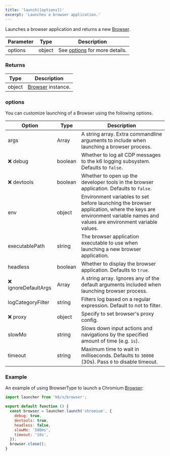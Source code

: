 ```yaml
---
title: 'launch([options])'
excerpt: 'Launches a browser application.'
---
```


Launches a browser application and returns a new [Browser](/javascript-api/xk6-browser/browser/).

| Parameter | Type   | Description                               |
| --------- | ------ | ----------------------------------------- |
| options   | object | See [options](#options) for more details. |


### Returns

| Type   | Description                                               |
| ------ | --------------------------------------------------------- |
| object | [Browser](/javascript-api/xk6-browser/browser/) instance. |

### options

You can customize launching of a Browser using the following options.

| Option               | Type    | Description                                                                                                                                                      |
| -------------------- | ------- | ---------------------------------------------------------------------------------------------------------------------------------------------------------------- |
| args                 | Array   | A string array. Extra commandline arguments to include when launching a browser process.                                                                         |
| ❌ debug             | boolean | Whether to log all CDP messages to the k6 logging subsystem. Defaults to `false`.                                                                                |
| ❌ devtools          | boolean | Whether to open up the developer tools in the browser application. Defaults to `false`.                                                                          |
| env                  | object  | Environment variables to set before launching the browser application, where the keys are environment variable names and values are environment variable values. |
| executablePath       | string  | The browser application executable to use when launching a new browser application.                                                                              |
| headless             | boolean | Whether to display the browser application. Defaults to `true`.                                                                                                  |
| ❌ ignoreDefaultArgs | Array   | A string array. Ignores any of the default arguments included when launching browser process.                                                                    |
| logCategoryFilter    | string  | Filters log based on a regular expression. Default to not to filter.                                                                                             |
| ❌ proxy             | object  | Specify to set browser's proxy config.                                                                                                                           |
| slowMo               | string  | Slows down input actions and navigations by the specified amount of time (e.g. `1s`).                                                                            |
| timeout              | string  | Maximum time to wait in milliseconds. Defaults to `30000` (30s). Pass `0` to disable timeout.                                                                    |

### Example

An example of using BrowserType to launch a Chromium [Browser](/javascript-api/xk6-browser/browser):

```javascript
import launcher from 'k6/x/browser';

export default function () {
  const browser = launcher.launch('chromium', {
    debug: true,
    devtools: true,
    headless: false,
    slowMo: '500ms',
    timeout: '10s',
  });
  browser.close();
}
```
